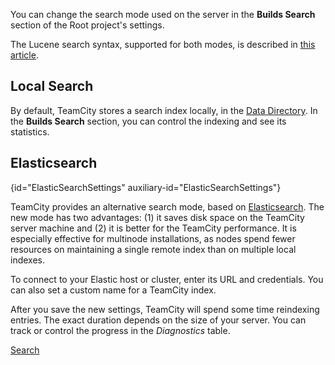 [//]: # (title: Search Settings)
[//]: # (auxiliary-id: Search Settings)

You can change the search mode used on the server in the __Builds Search__ section of the Root project's settings.

The Lucene search syntax, supported for both modes, is described in [this article](search.md).

## Local Search

By default, TeamCity stores a search index locally, in the [Data Directory](teamcity-data-directory.md). In the __Builds Search__ section, you can control the indexing and see its statistics.

## Elasticsearch
{id="ElasticSearchSettings" auxiliary-id="ElasticSearchSettings"}

TeamCity provides an alternative search mode, based on [Elasticsearch](https://www.elastic.co/). The new mode has two advantages: (1) it saves disk space on the TeamCity server machine and (2) it is better for the TeamCity performance. It is especially effective for multinode installations, as nodes spend fewer resources on maintaining a single remote index than on multiple local indexes.

To connect to your Elastic host or cluster, enter its URL and credentials. You can also set a custom name for a TeamCity index.

After you save the new settings, TeamCity will spend some time reindexing entries. The exact duration depends on the size of your server. You can track or control the progress in the _Diagnostics_ table.

<seealso>
        <category ref="user-guide">
            <a href="search.md">Search</a>
        </category>
</seealso>
